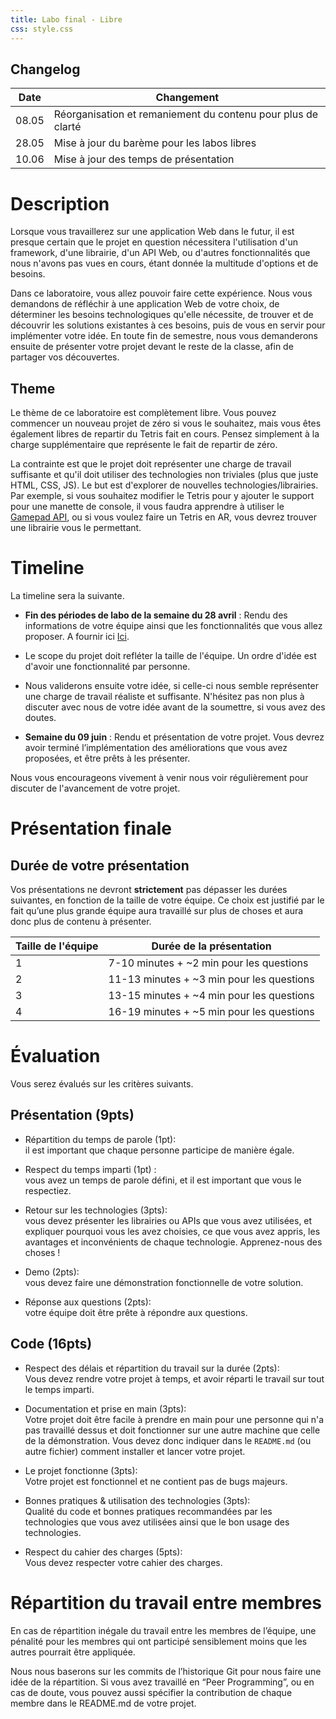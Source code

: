 ```yaml
---
title: Labo final - Libre
css: style.css
---
```


## Changelog

| Date  | Changement                                                   |
|-------|--------------------------------------------------------------|
| 08.05 | Réorganisation et remaniement du contenu pour plus de clarté |
| 28.05 | Mise à jour du barème pour les labos libres                  |
| 10.06 | Mise à jour des temps de présentation                        |

# Description

Lorsque vous travaillerez sur une application Web dans le futur, il est presque
certain que le projet en question nécessitera l'utilisation d'un framework,
d'une librairie, d'un API Web, ou d'autres fonctionnalités que nous n'avons pas
vues en cours, étant donnée la multitude d'options et de besoins.

Dans ce laboratoire, vous allez pouvoir faire cette expérience. Nous vous
demandons de réfléchir à une application Web de votre choix, de déterminer les
besoins technologiques qu'elle nécessite, de trouver et de découvrir les
solutions existantes à ces besoins, puis de vous en servir pour implémenter
votre idée. En toute fin de semestre, nous vous demanderons ensuite de présenter
votre projet devant le reste de la classe, afin de partager vos découvertes.

## Theme

Le thème de ce laboratoire est complètement libre. Vous pouvez commencer un
nouveau projet de zéro si vous le souhaitez, mais vous êtes également libres de
repartir du Tetris fait en cours. Pensez simplement à la charge supplémentaire que représente le
fait de repartir de zéro.

La contrainte est que le projet doit représenter une charge de travail suffisante et qu'il doit utiliser des technologies non triviales (plus que juste HTML, CSS, JS). Le but est d'explorer de nouvelles technologies/librairies.
Par exemple, si vous souhaitez modifier le Tetris pour y ajouter le support pour une manette de console, il vous faudra apprendre à utiliser le [Gamepad API](https://developer.mozilla.org/en-US/docs/Games/Techniques/Controls_Gamepad_API), 
ou si vous voulez faire un Tetris en AR, vous devrez trouver une librairie vous le permettant.

# Timeline

La timeline sera la suivante.

-  **Fin des périodes de labo de la semaine du 28 avril** : Rendu des
   informations de votre équipe ainsi que les fonctionnalités que vous allez
   proposer. A fournir ici [Ici](https://hessoit-my.sharepoint.com/:x:/r/personal/olivier_tischhau_hes-so_ch/Documents/Web-C%20-%202025.xlsx?d=weedf6970141c4859902a1fa0cb179a23&csf=1&web=1&e=Fr2MKR).

  - Le scope du projet doit refléter la taille de l'équipe. Un ordre d'idée est
    d'avoir une fonctionnalité par personne. 
    <!-- (par exemple, une application en
    React, affichant des graphiques interactifs, et une carte dynamique avec
    Leaflet pourrait être un projet pour 3 personnes). -->
- Nous validerons ensuite votre idée, si celle-ci nous semble représenter une
  charge de travail réaliste et suffisante. N'hésitez pas non plus à
    discuter avec nous de votre idée avant de la soumettre, si vous avez des
    doutes.

- **Semaine du 09 juin** : Rendu et présentation de votre projet. Vous devrez
  avoir terminé l’implémentation des améliorations que vous avez proposées, et
  être prêts à les présenter.

Nous vous encourageons vivement à venir nous voir régulièrement pour discuter de
l'avancement de votre projet.

# Présentation finale

## Durée de votre présentation

Vos présentations ne devront **strictement** pas dépasser les durées suivantes,
en fonction de la taille de votre équipe. Ce choix est justifié par le fait
qu’une plus grande équipe aura travaillé sur plus de choses et aura donc plus de
contenu à présenter.

| Taille de l'équipe | Durée de la présentation                |
| ------------------ |-----------------------------------------|
| 1                  | 7-10 minutes + ~2 min pour les questions  |
| 2                  | 11-13 minutes + ~3 min pour les questions |
| 3                  | 13-15 minutes + ~4 min pour les questions |
| 4                  | 16-19 minutes + ~5 min pour les questions |

# Évaluation

Vous serez évalués sur les critères suivants.

<!--
Critères de notation:

- 0 point - Le critère n'est pas respecté
- 1 point - Le critère est partiellement respecté
- 2 points - Le critère est respecté
-->

## Présentation (9pts)
- Répartition du temps de parole (1pt): <br/>
  il est important que chaque personne participe de manière égale.

- Respect du temps imparti (1pt) : <br/>
  vous avez un temps de parole défini, et il est important que vous le respectiez.

- Retour sur les technologies (3pts): <br/>
  vous devez présenter les librairies ou APIs que vous avez utilisées, et expliquer pourquoi vous les avez choisies, ce que vous avez appris, les avantages et inconvénients de chaque technologie. Apprenez-nous des choses !

- Demo (2pts): <br />
  vous devez faire une démonstration fonctionnelle de votre solution.

- Réponse aux questions (2pts): <br />
  votre équipe doit être prête à répondre aux questions.

## Code (16pts)
- Respect des délais et répartition du travail sur la durée (2pts): <br />
  Vous devez rendre votre projet à temps, et avoir réparti le travail sur tout le temps imparti.

- Documentation et prise en main (3pts): <br />
  Votre projet doit être facile à prendre en main pour une personne qui n'a pas travaillé dessus et doit fonctionner sur une autre machine que celle de la démonstration. Vous devez donc indiquer dans le `README.md` (ou autre fichier) comment installer et lancer votre projet.

- Le projet fonctionne (3pts): <br />
  Votre projet est fonctionnel et ne contient pas de bugs majeurs.

- Bonnes pratiques & utilisation des technologies (3pts): <br />
  Qualité du code et bonnes pratiques recommandées par les technologies que vous avez utilisées ainsi que le bon usage des technologies.

- Respect du cahier des charges (5pts): <br />
  Vous devez respecter votre cahier des charges.

# Répartition du travail entre membres

En cas de répartition inégale du travail entre les membres de l’équipe, une pénalité pour les membres qui ont participé sensiblement moins que les autres pourrait être appliquée.

Nous nous baserons sur les commits de l’historique Git pour nous faire une idée de la répartition. Si vous avez travaillé en “Peer Programming”, ou en cas de doute, vous pouvez aussi spécifier la contribution de chaque membre dans le README.md de votre projet.

<!-- 
## Ordre de passage

L'ordre de passage est donné ci-dessous, avec les horaires que nous souhaitons respecter.

| Équipe                   | Heure de passage |
| ------------------------ | ---------------- |
| Équipe 1 (1 personne)    | 09:00            |
!

-->
